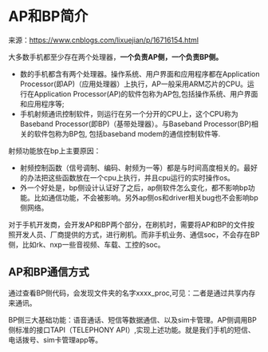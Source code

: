 # AP和BP简介

来源：https://www.cnblogs.com/lixuejian/p/16716154.html

大多数手机都至少存在两个处理器，**一个负责AP侧，一个负责BP侧。**

- 数的手机都含有两个处理器。操作系统、用户界面和应用程序都在Application Processor(即AP)（应用处理器）上执行，AP一般采用ARM芯片的CPU。运行在Application Processor(AP)的软件包称为AP包,包括操作系统、用户界面和应用程序等;
- 手机射频通讯控制软件，则运行在另一个分开的CPU上，这个CPU称为Baseband Processor(即BP)（基带处理器）。与Baseband Processor(BP)相关的软件包称为BP包, 包括baseband modem的通信控制软件等.

射频功能放在bp上主要原因：

- 射频控制函数（信号调制、编码、射频为一等）都是与时间高度相关的。最好的办法把这些函数放在一个cpu上执行，并且cpu运行的实时操作os。
- 外一个好处是，bp侧设计认证好了之后，ap侧软件怎么变化，都不影响bp功能。比如通信功能，不会被影响。另外ap侧os和driver相关bug也不会影响bp侧网络。

对于手机开发商，会开发AP和BP两个部分，在刷机时，需要将AP和BP的文件按照开发人员、厂商提供的方式，进行刷机。而非手机业务、通信soc，不会存在BP侧，比如rk、nxp一些音视频、车载、工控的soc。

## AP和BP通信方式

通过查看BP侧代码，会发现文件夹的名字xxxx_proc,可见：二者是通过共享内存来通讯。

BP侧三大基础功能：语音通话、短信等数据通信、以及sim卡管理。AP侧调用BP侧标准的接口TAPI（TELEPHONY API）,实现上述功能。就是我们手机的短信、电话拨号、sim卡管理app等。